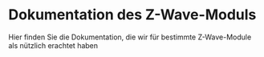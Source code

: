 # Dokumentation des Z-Wave-Moduls

Hier finden Sie die Dokumentation, die wir für bestimmte Z-Wave-Module als nützlich erachtet haben
